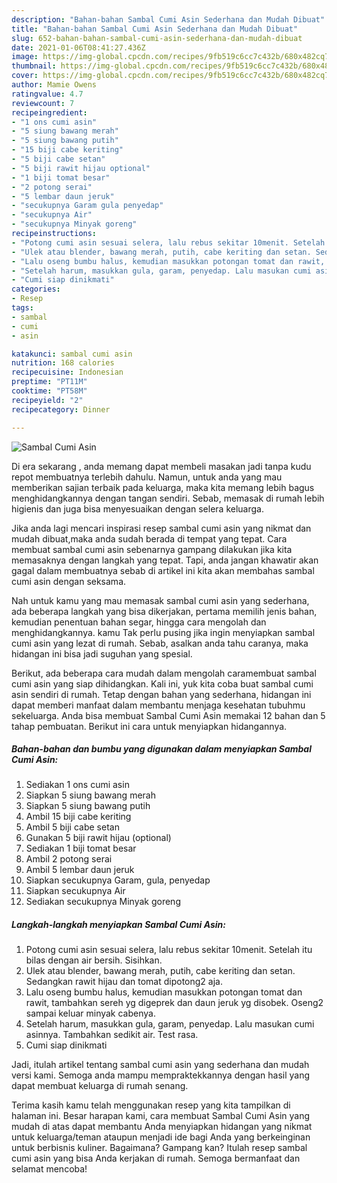 ```yaml
---
description: "Bahan-bahan Sambal Cumi Asin Sederhana dan Mudah Dibuat"
title: "Bahan-bahan Sambal Cumi Asin Sederhana dan Mudah Dibuat"
slug: 652-bahan-bahan-sambal-cumi-asin-sederhana-dan-mudah-dibuat
date: 2021-01-06T08:41:27.436Z
image: https://img-global.cpcdn.com/recipes/9fb519c6cc7c432b/680x482cq70/sambal-cumi-asin-foto-resep-utama.jpg
thumbnail: https://img-global.cpcdn.com/recipes/9fb519c6cc7c432b/680x482cq70/sambal-cumi-asin-foto-resep-utama.jpg
cover: https://img-global.cpcdn.com/recipes/9fb519c6cc7c432b/680x482cq70/sambal-cumi-asin-foto-resep-utama.jpg
author: Mamie Owens
ratingvalue: 4.7
reviewcount: 7
recipeingredient:
- "1 ons cumi asin"
- "5 siung bawang merah"
- "5 siung bawang putih"
- "15 biji cabe keriting"
- "5 biji cabe setan"
- "5 biji rawit hijau optional"
- "1 biji tomat besar"
- "2 potong serai"
- "5 lembar daun jeruk"
- "secukupnya Garam gula penyedap"
- "secukupnya Air"
- "secukupnya Minyak goreng"
recipeinstructions:
- "Potong cumi asin sesuai selera, lalu rebus sekitar 10menit. Setelah itu bilas dengan air bersih. Sisihkan."
- "Ulek atau blender, bawang merah, putih, cabe keriting dan setan. Sedangkan rawit hijau dan tomat dipotong2 aja."
- "Lalu oseng bumbu halus, kemudian masukkan potongan tomat dan rawit, tambahkan sereh yg digeprek dan daun jeruk yg disobek. Oseng2 sampai keluar minyak cabenya."
- "Setelah harum, masukkan gula, garam, penyedap. Lalu masukan cumi asinnya. Tambahkan sedikit air. Test rasa."
- "Cumi siap dinikmati"
categories:
- Resep
tags:
- sambal
- cumi
- asin

katakunci: sambal cumi asin 
nutrition: 168 calories
recipecuisine: Indonesian
preptime: "PT11M"
cooktime: "PT58M"
recipeyield: "2"
recipecategory: Dinner

---
```



![Sambal Cumi Asin](https://img-global.cpcdn.com/recipes/9fb519c6cc7c432b/680x482cq70/sambal-cumi-asin-foto-resep-utama.jpg)

Di era  sekarang , anda memang dapat membeli masakan jadi tanpa kudu repot membuatnya terlebih dahulu. Namun, untuk anda yang mau memberikan sajian terbaik pada keluarga, maka kita memang lebih bagus menghidangkannya dengan tangan sendiri. Sebab, memasak di rumah lebih higienis dan juga bisa menyesuaikan dengan selera keluarga.

Jika anda lagi mencari inspirasi resep sambal cumi asin yang nikmat dan mudah dibuat,maka anda sudah berada di tempat yang tepat. Cara membuat sambal cumi asin  sebenarnya gampang dilakukan jika kita memasaknya dengan langkah yang tepat. Tapi, anda jangan khawatir akan gagal dalam membuatnya 
sebab di artikel ini kita akan membahas sambal cumi asin dengan seksama.  



Nah untuk kamu yang mau memasak sambal cumi asin yang sederhana, ada beberapa langkah yang bisa dikerjakan, pertama memilih jenis bahan, kemudian penentuan bahan segar, hingga cara mengolah dan menghidangkannya. kamu Tak perlu pusing jika ingin menyiapkan sambal cumi asin yang lezat di rumah. Sebab, asalkan anda  tahu caranya, maka hidangan ini bisa jadi suguhan yang spesial.

Berikut, ada beberapa cara mudah dalam mengolah caramembuat sambal cumi asin yang siap dihidangkan. Kali ini, yuk kita coba buat sambal cumi asin sendiri di rumah. Tetap dengan bahan yang sederhana, hidangan ini dapat memberi manfaat dalam membantu menjaga kesehatan tubuhmu sekeluarga. Anda bisa membuat Sambal Cumi Asin memakai 12 bahan dan 5 tahap pembuatan. Berikut ini cara untuk menyiapkan hidangannya.

<!--inarticleads1-->

##### Bahan-bahan dan bumbu yang digunakan dalam menyiapkan Sambal Cumi Asin:

1. Sediakan 1 ons cumi asin
1. Siapkan 5 siung bawang merah
1. Siapkan 5 siung bawang putih
1. Ambil 15 biji cabe keriting
1. Ambil 5 biji cabe setan
1. Gunakan 5 biji rawit hijau (optional)
1. Sediakan 1 biji tomat besar
1. Ambil 2 potong serai
1. Ambil 5 lembar daun jeruk
1. Siapkan secukupnya Garam, gula, penyedap
1. Siapkan secukupnya Air
1. Sediakan secukupnya Minyak goreng




<!--inarticleads2-->

##### Langkah-langkah menyiapkan Sambal Cumi Asin:

1. Potong cumi asin sesuai selera, lalu rebus sekitar 10menit. Setelah itu bilas dengan air bersih. Sisihkan.
1. Ulek atau blender, bawang merah, putih, cabe keriting dan setan. Sedangkan rawit hijau dan tomat dipotong2 aja.
1. Lalu oseng bumbu halus, kemudian masukkan potongan tomat dan rawit, tambahkan sereh yg digeprek dan daun jeruk yg disobek. Oseng2 sampai keluar minyak cabenya.
1. Setelah harum, masukkan gula, garam, penyedap. Lalu masukan cumi asinnya. Tambahkan sedikit air. Test rasa.
1. Cumi siap dinikmati




Jadi, itulah artikel tentang  sambal cumi asin  yang sederhana dan mudah versi kami. Semoga anda mampu mempraktekkannya dengan hasil yang dapat membuat keluarga di rumah senang. 

Terima kasih kamu telah menggunakan resep yang kita tampilkan di halaman ini. Besar harapan kami, cara membuat  Sambal Cumi Asin yang mudah di atas dapat membantu Anda menyiapkan hidangan yang nikmat untuk keluarga/teman ataupun menjadi ide bagi Anda yang berkeinginan untuk berbisnis kuliner. Bagaimana? Gampang kan? Itulah resep sambal cumi asin yang bisa Anda kerjakan di rumah. Semoga bermanfaat dan selamat mencoba!

